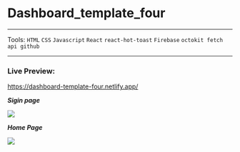# Dashboard_template_four
***
Tools:
`HTML` `CSS` `Javascript` `React` `react-hot-toast` `Firebase` `octokit fetch api github`
***

### Live Preview: 
https://dashboard-template-four.netlify.app/

***Sigin page***

<img src="https://github.com/mahmoudaboalwafa1/Dashboard_template_four/assets/109794013/e2b84c03-ee2d-4b5d-a055-e47640fce1d1"/>

***Home Page***

<img src="https://github.com/mahmoudaboalwafa1/Dashboard_template_four/assets/109794013/c77520b7-2312-4022-a093-decf2ddee1a7"/>

